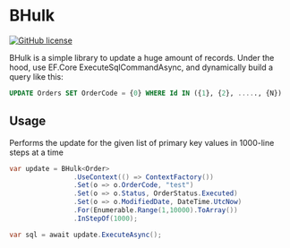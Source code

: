 # BHulk
[![GitHub license](https://img.shields.io/badge/license-MIT-blue.svg)](https://github.com/ppx80/bhulk/blob/master/LICENSE)

BHulk is a simple library to update a huge amount of records. Under the hood, use EF.Core ExecuteSqlCommandAsync, and dynamically build a query like this: 
```sql
UPDATE Orders SET OrderCode = {0} WHERE Id IN ({1}, {2}, ....., {N})
```
## Usage

Performs the update for the given list of primary key values in 1000-line steps at a time
```csharp
var update = BHulk<Order>
                .UseContext(() => ContextFactory())
                .Set(o => o.OrderCode, "test")
                .Set(o => o.Status, OrderStatus.Executed)
                .Set(o => o.ModifiedDate, DateTime.UtcNow)
                .For(Enumerable.Range(1,10000).ToArray())
                .InStepOf(1000);

var sql = await update.ExecuteAsync();
            
```